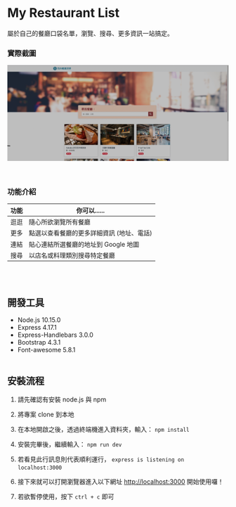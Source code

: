 # My Restaurant List

屬於自己的餐廳口袋名單，瀏覽、搜尋、更多資訊一站搞定。

### 實際截圖

![image](https://github.com/JefferySCZ/Restaurant_List/blob/main/image/2-3%20Project.png?raw=true)

<br />

### 功能介紹

| 功能 | 你可以......                              |
| ---- | ----------------------------------------- |
| 逛逛 | 隨心所欲瀏覽所有餐廳                      |
| 更多 | 點選以查看餐廳的更多詳細資訊 (地址、電話) |
| 連結 | 貼心連結所選餐廳的地址到 Google 地圖      |
| 搜尋 | 以店名或料理類別搜尋特定餐廳              |

<br />
<br />

## 開發工具

- Node.js 10.15.0
- Express 4.17.1
- Express-Handlebars 3.0.0
- Bootstrap 4.3.1
- Font-awesome 5.8.1
  <br />
  <br />

## 安裝流程

1. 請先確認有安裝 node.js 與 npm

2. 將專案 clone 到本地

3. 在本地開啟之後，透過終端機進入資料夾，輸入： `npm install`

4. 安裝完畢後，繼續輸入： `npm run dev`

5. 若看見此行訊息則代表順利運行， `express is listening on localhost:3000`

6. 接下來就可以打開瀏覽器進入以下網址 [http://localhost:3000](http://localhost:3000) 開始使用囉！

7. 若欲暫停使用，按下 `ctrl + c` 即可
